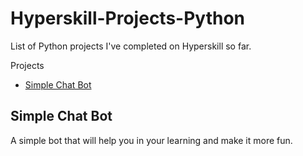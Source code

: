 # Hyperskill-Projects-Python
List of Python projects I've completed on Hyperskill so far.

Projects
- [Simple Chat Bot](#simple-chat-bot)






## Simple Chat Bot
A simple bot that will help you in your learning and make it more fun.
